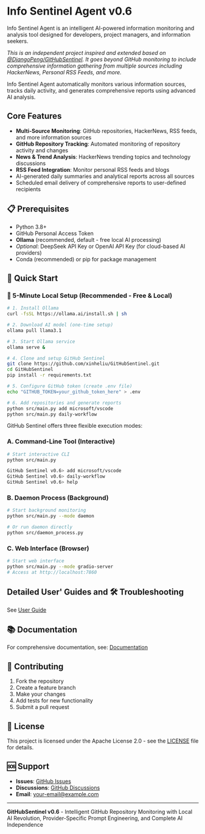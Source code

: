 # Info Sentinel Agent v0.6

Info Sentinel Agent is an intelligent AI-powered information monitoring and analysis tool designed for developers, project managers, and information seekers.

*This is an independent project inspired and extended based on [@DjangoPeng/GitHubSentinel](https://github.com/DjangoPeng/GitHubSentinel). It goes beyond GitHub monitoring to include comprehensive information gathering from multiple sources including HackerNews, Personal RSS Feeds, and more.*

Info Sentinel Agent automatically monitors various information sources, tracks daily activity, and generates comprehensive reports using advanced AI analysis.

## Core Features

- **Multi-Source Monitoring**: GitHub repositories, HackerNews, RSS feeds, and more information sources
- **GitHub Repository Tracking**: Automated monitoring of repository activity and changes
- **News & Trend Analysis**: HackerNews trending topics and technology discussions
- **RSS Feed Integration**: Monitor personal RSS feeds and blogs
- AI-generated daily summaries and analytical reports across all sources
- Scheduled email delivery of comprehensive reports to user-defined recipients

## 📋 Prerequisites

- Python 3.8+
- GitHub Personal Access Token
- **Ollama** (recommended, default - free local AI processing)
- *Optional*: DeepSeek API Key or OpenAI API Key (for cloud-based AI providers)
- Conda (recommended) or pip for package management


## 🎯 Quick Start

### 🦙 5-Minute Local Setup (Recommended - Free & Local)

```bash
# 1. Install Ollama
curl -fsSL https://ollama.ai/install.sh | sh

# 2. Download AI model (one-time setup)
ollama pull llama3.1

# 3. Start Ollama service
ollama serve &

# 4. Clone and setup GitHub Sentinel
git clone https://github.com/xinheliu/GitHubSentinel.git
cd GitHubSentinel
pip install -r requirements.txt

# 5. Configure GitHub token (create .env file)
echo "GITHUB_TOKEN=your_github_token_here" > .env

# 6. Add repositories and generate reports
python src/main.py add microsoft/vscode
python src/main.py daily-workflow
```


GitHub Sentinel offers three flexible execution modes:

### A. Command-Line Tool (Interactive)

```bash
# Start interactive CLI
python src/main.py

GitHub Sentinel v0.6> add microsoft/vscode
GitHub Sentinel v0.6> daily-workflow
GitHub Sentinel v0.6> help
```

### B. Daemon Process (Background)

```bash
# Start background monitoring
python src/main.py --mode daemon

# Or run daemon directly
python src/daemon_process.py
```

### C. Web Interface (Browser)

```bash
# Start web interface
python src/main.py --mode gradio-server
# Access at http://localhost:7860
```

## Detailed User' Guides and 🛠️ Troubleshooting

See [User Guide](docs/03-product-design/user-guide.md)

## 📚 Documentation

For comprehensive documentation, see: [Documentation](docs/README.md)

## 🤝 Contributing

1. Fork the repository
2. Create a feature branch
3. Make your changes
4. Add tests for new functionality
5. Submit a pull request


## 📄 License

This project is licensed under the Apache License 2.0 - see the [LICENSE](LICENSE) file for details.

## 🆘 Support

- **Issues**: [GitHub Issues](https://github.com/your-username/GitHubSentinel/issues)
- **Discussions**: [GitHub Discussions](https://github.com/your-username/GitHubSentinel/discussions)
- **Email**: your-email@example.com

---

**GitHubSentinel v0.6** - Intelligent GitHub Repository Monitoring with Local AI Revolution, Provider-Specific Prompt Engineering, and Complete AI Independence
